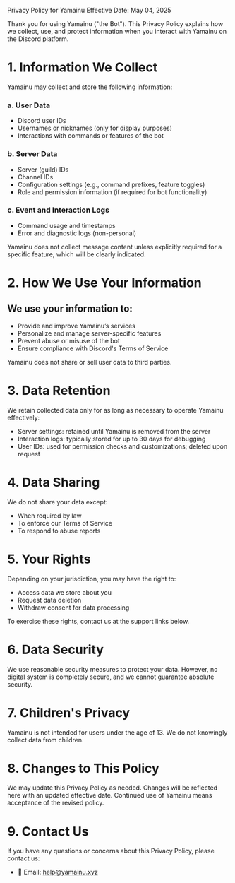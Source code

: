 

Privacy Policy for Yamainu
Effective Date: May 04, 2025

Thank you for using Yamainu ("the Bot"). This Privacy Policy explains how we collect, use, and protect information when you interact with Yamainu on the Discord platform.

# 1. Information We Collect

Yamainu may collect and store the following information:

### a. User Data
- Discord user IDs
- Usernames or nicknames (only for display purposes)
- Interactions with commands or features of the bot

### b. Server Data
- Server (guild) IDs
- Channel IDs
- Configuration settings (e.g., command prefixes, feature toggles)
- Role and permission information (if required for bot functionality)

### c. Event and Interaction Logs
- Command usage and timestamps
- Error and diagnostic logs (non-personal)

Yamainu does not collect message content unless explicitly required for a specific feature, which will be clearly indicated.

# 2. How We Use Your Information

## We use your information to:
- Provide and improve Yamainu’s services
- Personalize and manage server-specific features
- Prevent abuse or misuse of the bot
- Ensure compliance with Discord's Terms of Service

Yamainu does not share or sell user data to third parties.

# 3. Data Retention

We retain collected data only for as long as necessary to operate Yamainu effectively:
- Server settings: retained until Yamainu is removed from the server
- Interaction logs: typically stored for up to 30 days for debugging
- User IDs: used for permission checks and customizations; deleted upon request

# 4. Data Sharing

We do not share your data except:
- When required by law
- To enforce our Terms of Service
- To respond to abuse reports

# 5. Your Rights

Depending on your jurisdiction, you may have the right to:
- Access data we store about you
- Request data deletion
- Withdraw consent for data processing

To exercise these rights, contact us at the support links below.

# 6. Data Security

We use reasonable security measures to protect your data. However, no digital system is completely secure, and we cannot guarantee absolute security.

# 7. Children's Privacy

Yamainu is not intended for users under the age of 13. We do not knowingly collect data from children.

# 8. Changes to This Policy

We may update this Privacy Policy as needed. Changes will be reflected here with an updated effective date. Continued use of Yamainu means acceptance of the revised policy.

# 9. Contact Us

If you have any questions or concerns about this Privacy Policy, please contact us:

- 📧 Email: help@yamainu.xyz